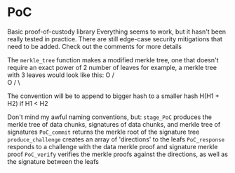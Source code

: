 PoC
===

Basic proof-of-custody library
Everything seems to work, but it hasn't been really tested in practice. 
There are still edge-case security mitigations that need to be added.
Check out the comments for more details


The `merkle_tree` function makes a modified merkle tree, one that doesn't require an exact power of 2 number of leaves
  for example, a merkle tree with 3 leaves would look like this:
       O
      / \
     O
    / \


The convention will be to append to bigger hash to a smaller hash
	H(H1 + H2) if H1 < H2 


Don't mind my awful naming conventions, but:
`stage_PoC` produces the merkle tree of data chunks, signatures of data chunks, and merkle tree of signatures
`PoC_commit` returns the merkle root of the signature tree
`produce_challenge` creates an array of 'directions' to the leafs
`PoC_response` responds to a challenge with the data merkle proof and signature merkle proof
`PoC_verify` verifies the merkle proofs against the directions, as well as the signature between the leafs
